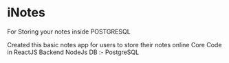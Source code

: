 # iNotes
For Storing your notes inside POSTGRESQL

Created this basic notes app for users to store their notes online 
Core Code in ReactJS 
Backend NodeJs 
DB :- PostgreSQL
